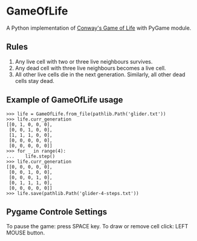# GameOfLife

A Python implementation of [Conway's Game of Life](https://en.wikipedia.org/wiki/Conway's_Game_of_Life) with PyGame module.

## Rules

1. Any live cell with two or three live neighbours survives.
2. Any dead cell with three live neighbours becomes a live cell.
3. All other live cells die in the next generation. Similarly, all other dead cells stay dead.

## Example of GameOfLife usage

```
>>> life = GameOfLife.from_file(pathlib.Path('glider.txt'))
>>> life.curr_generation
[[0, 1, 0, 0, 0],
 [0, 0, 1, 0, 0],
 [1, 1, 1, 0, 0],
 [0, 0, 0, 0, 0],
 [0, 0, 0, 0, 0]]
>>> for _ in range(4):
...    life.step()
>>> life.curr_generation
[[0, 0, 0, 0, 0],
 [0, 0, 1, 0, 0],
 [0, 0, 0, 1, 0],
 [0, 1, 1, 1, 0],
 [0, 0, 0, 0, 0]]
>>> life.save(pathlib.Path('glider-4-steps.txt'))
```

## Pygame Controle Settings

To pause the game: press SPACE key.
To draw or remove cell click: LEFT MOUSE button.


